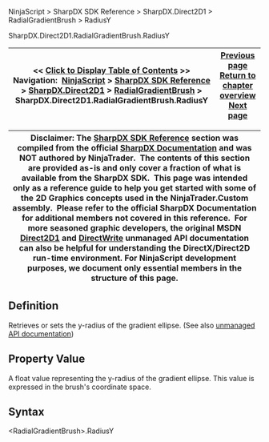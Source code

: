 ﻿
NinjaScript \> SharpDX SDK Reference \> SharpDX.Direct2D1 \> RadialGradientBrush \> RadiusY

SharpDX.Direct2D1\.RadialGradientBrush.RadiusY

| \<\< [Click to Display Table of Contents](sharpdx_direct2d1_radialgradientbrush_radiusy.md) \>\> **Navigation:**     [NinjaScript](ninjascript-1.md) \> [SharpDX SDK Reference](sharpdx_sdk_reference-1.md) \> [SharpDX.Direct2D1](sharpdx_direct2d1-1.md) \> [RadialGradientBrush](sharpdx_direct2d1_radialgradientbrush-1.md) \> SharpDX.Direct2D1\.RadialGradientBrush.RadiusY | [Previous page](sharpdx_direct2d1_radialgradientbrush_radiusx-1.md) [Return to chapter overview](sharpdx_direct2d1_radialgradientbrush-1.md) [Next page](sharpdx_direct2d1_radialgradientbrushproperties-1.md) |
| --- | --- |

| Disclaimer: The [SharpDX SDK Reference](sharpdx_sdk_reference-1.md) section was compiled from the official [SharpDX Documentation](http://sharpdx.org/) and was NOT authored by NinjaTrader.  The contents of this section are provided as\-is and only cover a fraction of what is available from the SharpDX SDK.  This page was intended only as a reference guide to help you get started with some of the 2D Graphics concepts used in the NinjaTrader.Custom assembly.  Please refer to the official SharpDX Documentation for additional members not covered in this reference.  For more seasoned graphic developers, the original MSDN [Direct2D1](https://msdn.microsoft.com/en-us/library/windows/desktop/dd370990.aspx) and [DirectWrite](https://msdn.microsoft.com/en-us/library/windows/desktop/dd368038.aspx) unmanaged API documentation can also be helpful for understanding the DirectX/Direct2D run\-time environment. For NinjaScript development purposes, we document only essential members in the structure of this page. |
| --- |

## Definition
Retrieves or sets the y\-radius of the gradient ellipse. 
(See also [unmanaged API documentation](https://msdn.microsoft.com/en-us/library/dd371544(v=vs.85).aspx))
 
## Property Value
A float value representing the y\-radius of the gradient ellipse. This value is expressed in the brush's coordinate space.
 
## Syntax
\<RadialGradientBrush\>.RadiusY

